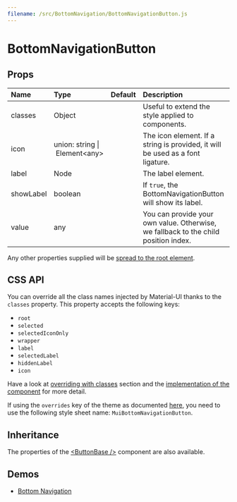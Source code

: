 ```yaml
---
filename: /src/BottomNavigation/BottomNavigationButton.js
---
```


<!--- This documentation is automatically generated, do not try to edit it. -->

# BottomNavigationButton



## Props

| Name | Type | Default | Description |
|:-----|:-----|:--------|:------------|
| classes | Object |  | Useful to extend the style applied to components. |
| icon | union:&nbsp;string&nbsp;&#124;<br>&nbsp;Element&lt;any><br> |  | The icon element. If a string is provided, it will be used as a font ligature. |
| label | Node |  | The label element. |
| showLabel | boolean |  | If `true`, the BottomNavigationButton will show its label. |
| value | any |  | You can provide your own value. Otherwise, we fallback to the child position index. |

Any other properties supplied will be [spread to the root element](/guides/api#spread).

## CSS API

You can override all the class names injected by Material-UI thanks to the `classes` property.
This property accepts the following keys:
- `root`
- `selected`
- `selectedIconOnly`
- `wrapper`
- `label`
- `selectedLabel`
- `hiddenLabel`
- `icon`

Have a look at [overriding with classes](/customization/overrides#overriding-with-classes) section
and the [implementation of the component](https://github.com/callemall/material-ui/tree/v1-beta/src/BottomNavigation/BottomNavigationButton.js)
for more detail.

If using the `overrides` key of the theme as documented
[here](/customization/themes#customizing-all-instances-of-a-component-type),
you need to use the following style sheet name: `MuiBottomNavigationButton`.

## Inheritance

The properties of the [&lt;ButtonBase /&gt;](/api/button-base) component are also available.

## Demos

- [Bottom Navigation](/demos/bottom-navigation)

